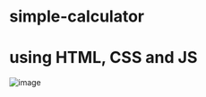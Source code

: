 # simple-calculator

# using HTML, CSS and JS

![image](https://github.com/OMAR-ABU-SNINEH/simple-calculator/assets/85748576/f7fd86aa-83c8-4fb7-8e39-34939ff911f8)
